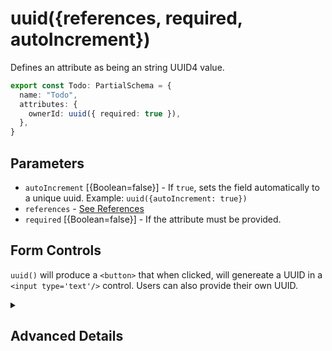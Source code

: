 # uuid({references, required, autoIncrement})

Defines an attribute as being an string UUID4 value.

```ts
export const Todo: PartialSchema = {
  name: "Todo",
  attributes: {
    ownerId: uuid({ required: true }),
  },
}
```

## Parameters

- `autoIncrement` [{Boolean=false}] - If `true`, sets the field automatically to a unique uuid. Example: `uuid({autoIncrement: true})`
- `references` - [See References]()
- `required` [{Boolean=false}] - If the attribute must be provided.

## Form Controls

`uuid()` will produce a `<button>` that when clicked, will genereate a UUID in a `<input type='text'/>` control. Users can also provide their
own UUID.

<details>
<summary>

## Advanced Details

</summary>

### Control Type

```js
{
  type: "UUID4",
  allowNull: Boolean,
}
```

### Sequelize Type

```js
{
 type: "STRING",
  typeArgs: [36],
  allowNull: true,
}
```

</details>
